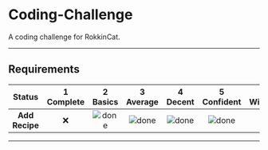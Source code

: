 # Coding-Challenge
A coding challenge for RokkinCat.

----

## Requirements

[done]: https://user-images.githubusercontent.com/29199184/32275438-8385f5c0-bf0b-11e7-9406-42265f71e2bd.png "Done"



|               Status              | 1<br>Complete     | 2<br>Basics   | 3<br>Average  | 4<br>Decent      | 5<br>Confident | 6<br>Wizard     |
|:--------------------------------:|:-----------------:|:-------------:|:-------------:|:----------------:|:--------------:|:---------------:|
|**Add Recipe**                    | :x:              | ![done][done] | ![done][done] | ![done][done]    | ![done][done]  |     
  
----
